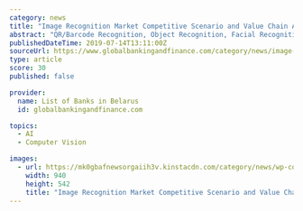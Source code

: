```yaml
---
category: news
title: "Image Recognition Market Competitive Scenario and Value Chain Analysis and Forecast 2018-2028"
abstract: "QR/Barcode Recognition, Object Recognition, Facial Recognition, Pattern Recognition, Optical Character Recognition. Segmentation on the basis of component: Hardware, Software, Service, Segmentation on the basis of application: Augmented Reality ..."
publishedDateTime: 2019-07-14T13:11:00Z
sourceUrl: https://www.globalbankingandfinance.com/category/news/image-recognition-market-competitive-scenario-and-value-chain-analysis-and-forecast-2018-2028/
type: article
score: 30
published: false

provider:
  name: List of Banks in Belarus
  id: globalbankingandfinance.com

topics:
  - AI
  - Computer Vision

images:
  - url: https://mk0gbafnewsorgaiih3v.kinstacdn.com/category/news/wp-content/uploads/2019/06/gbaf1news-2.jpg
    width: 940
    height: 542
    title: "Image Recognition Market Competitive Scenario and Value Chain Analysis and Forecast 2018-2028"
---
```

